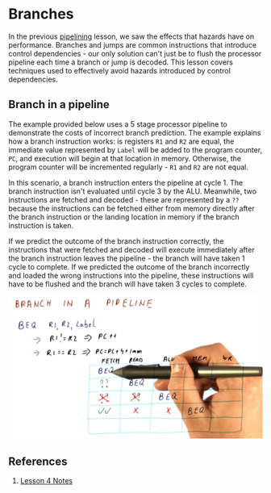 # Branches

In the previous [pipelining](../lesson3/pipelining.md) lesson, we saw the
effects that hazards have on performance. Branches and jumps are common
instructions that introduce control dependencies - our only solution can't just
be to flush the processor pipeline each time a branch or jump is decoded. This
lesson covers techniques used to effectively avoid hazards introduced by control
dependencies.

## Branch in a pipeline

The example provided below uses a 5 stage processor pipeline to demonstrate the
costs of incorrect branch prediction. The example explains how a branch
instruction works: is registers `R1` and `R2` are equal, the immediate value
represented by `Label` will be added to the program counter, `PC`, and execution
will begin at that location in memory. Otherwise, the program counter will be
incremented regularly - `R1` and `R2` are not equal.

In this scenario, a branch instruction enters the pipeline at cycle 1. The
branch instruction isn't evaluated until cycle 3 by the ALU. Meanwhile, two
instructions are fetched and decoded - these are represented by a `??` because
the instructions can be fetched either from memory directly after the branch
instruction or the landing location in memory if the branch instruction is
taken.

If we predict the outcome of the branch instruction correctly, the instructions
that were fetched and decoded will execute immediately after the branch
instruction leaves the pipeline - the branch will have taken 1 cycle to
complete. If we predicted the outcome of the branch incorrectly and loaded the
wrong instructions into the pipeline, these instructions will have to be flushed
and the branch will have taken 3 cycles to complete.

![branch-in-a-pipeline](./img/branch-in-a-pipeline.png)

## References

1. [Lesson 4 Notes](./pdf/Lesson4Notes.pdf)